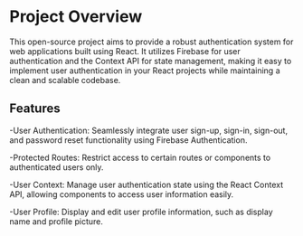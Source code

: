 # Project Overview
This open-source project aims to provide a robust authentication system for web applications built using React. It utilizes Firebase for user authentication and the Context API for state management, making it easy to implement user authentication in your React projects while maintaining a clean and scalable codebase.
## Features
-User Authentication: Seamlessly integrate user sign-up, sign-in, sign-out, and password reset functionality using Firebase Authentication.

-Protected Routes: Restrict access to certain routes or components to authenticated users only.

-User Context: Manage user authentication state using the React Context API, allowing components to access user information easily.

-User Profile: Display and edit user profile information, such as display name and profile picture.
